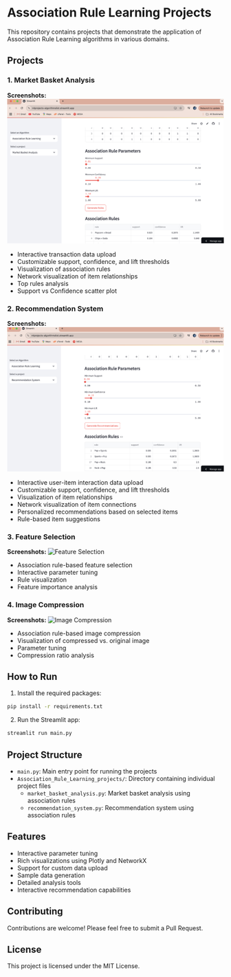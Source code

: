 # Association Rule Learning Projects

This repository contains projects that demonstrate the application of Association Rule Learning algorithms in various domains.

## Projects

### 1. Market Basket Analysis

**Screenshots:**
![Market Basket Analysis](screenshots/mark_bask.png)
- Interactive transaction data upload
- Customizable support, confidence, and lift thresholds
- Visualization of association rules
- Network visualization of item relationships
- Top rules analysis
- Support vs Confidence scatter plot

### 2. Recommendation System

**Screenshots:**
![Recommendation System](screenshots/recomm.png)
- Interactive user-item interaction data upload
- Customizable support, confidence, and lift thresholds
- Visualization of item relationships
- Network visualization of item connections
- Personalized recommendations based on selected items
- Rule-based item suggestions

### 3. Feature Selection

**Screenshots:**
![Feature Selection](screenshots/feature_sel.png)
- Association rule-based feature selection
- Interactive parameter tuning
- Rule visualization
- Feature importance analysis

### 4. Image Compression

**Screenshots:**
![Image Compression](screenshots/img_comp.png)
- Association rule-based image compression
- Visualization of compressed vs. original image
- Parameter tuning
- Compression ratio analysis

## How to Run

1. Install the required packages:
```bash
pip install -r requirements.txt
```

2. Run the Streamlit app:
```bash
streamlit run main.py
```

## Project Structure

- `main.py`: Main entry point for running the projects
- `Association_Rule_Learning_projects/`: Directory containing individual project files
  - `market_basket_analysis.py`: Market basket analysis using association rules
  - `recommendation_system.py`: Recommendation system using association rules

## Features

- Interactive parameter tuning
- Rich visualizations using Plotly and NetworkX
- Support for custom data upload
- Sample data generation
- Detailed analysis tools
- Interactive recommendation capabilities

## Contributing

Contributions are welcome! Please feel free to submit a Pull Request.

## License

This project is licensed under the MIT License. 